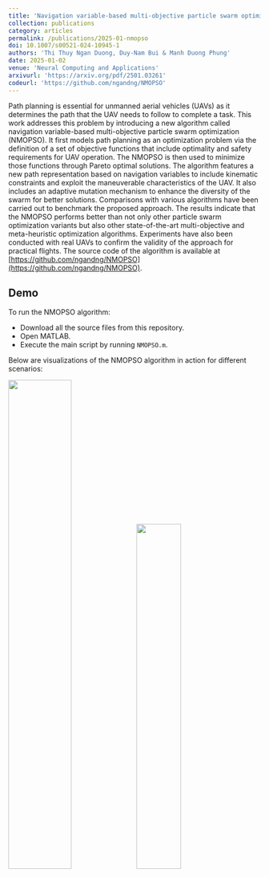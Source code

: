```yaml
---
title: 'Navigation variable-based multi-objective particle swarm optimization for UAV path planning with kinematic constraints'
collection: publications
category: articles
permalink: /publications/2025-01-nmopso
doi: 10.1007/s00521-024-10945-1
authors: 'Thi Thuy Ngan Duong, Duy-Nam Bui & Manh Duong Phung'
date: 2025-01-02
venue: 'Neural Computing and Applications'
arxivurl: 'https://arxiv.org/pdf/2501.03261'
codeurl: 'https://github.com/ngandng/NMOPSO'
---
```


Path planning is essential for unmanned aerial vehicles (UAVs) as it determines the path that the UAV needs to follow to complete a task. This work addresses this problem by introducing a new algorithm called navigation variable-based multi-objective particle swarm optimization (NMOPSO). It first models path planning as an optimization problem via the definition of a set of objective functions that include optimality and safety requirements for UAV operation. The NMOPSO is then used to minimize those functions through Pareto optimal solutions. The algorithm features a new path representation based on navigation variables to include kinematic constraints and exploit the maneuverable characteristics of the UAV. It also includes an adaptive mutation mechanism to enhance the diversity of the swarm for better solutions. Comparisons with various algorithms have been carried out to benchmark the proposed approach. The results indicate that the NMOPSO performs better than not only other particle swarm optimization variants but also other state-of-the-art multi-objective and meta-heuristic optimization algorithms. Experiments have also been conducted with real UAVs to confirm the validity of the approach for practical flights. The source code of the algorithm is available at [https://github.com/ngandng/NMOPSO](https://github.com/ngandng/NMOPSO).

## Demo
To run the NMOPSO algorithm:
- Download all the source files from this repository.
- Open MATLAB.
- Execute the main script by running `NMOPSO.m`.

Below are visualizations of the NMOPSO algorithm in action for different scenarios:

<img src="https://github.com/ngandng/NMOPSO/raw/main/Scen3xy.jpg" alt="" width="50%"/>
<img src="https://github.com/ngandng/NMOPSO/raw/main/Scen6xy.jpg" alt="" width="42%"/>